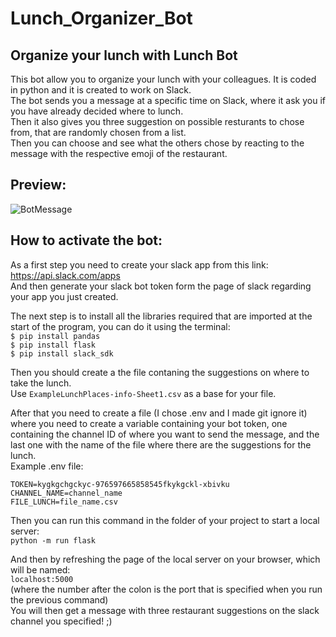 # Lunch_Organizer_Bot
## Organize your lunch with Lunch Bot <br>
This bot allow you to organize your lunch with your colleagues. It is coded in python and it is created to work on Slack. <br>
The bot sends you a message at a specific time on Slack, where it ask you if you have already decided where to lunch. <br>
Then it also gives you three suggestion on possible resturants to chose from, that are randomly chosen from a list. <br>
Then you can choose and see what the others chose by reacting to the message with the respective emoji of the restaurant. <br>

## Preview: <br>

![BotMessage](https://user-images.githubusercontent.com/85867861/176443233-96b2d252-500b-4d93-9874-ec7d24fc9c26.png)

## How to activate the bot:<br>

As a first step you need to create your slack app from this link: <br>
https://api.slack.com/apps <br>
And then generate your slack bot token form the page of slack regarding your app you just created. <br>

The next step is to install all the libraries required that are imported at the start of the program, you can do it using the terminal: <br>
`$ pip install pandas` <br>
`$ pip install flask` <br>
`$ pip install slack_sdk` <br>

Then you should create a the file contaning the suggestions on where to take the lunch. <br>
Use `ExampleLunchPlaces-info-Sheet1.csv` as a base for your file. <br>

After that you need to create a file (I chose .env and I made git ignore it) where you need to create a variable containing your bot token, 
one containing the channel ID of where you want to send the message, and the last one with the name of the file where there are the suggestions for the lunch. <br>
Example .env file: <br>
```
TOKEN=kygkgchgckyc-976597665858545fkykgckl-xbivku
CHANNEL_NAME=channel_name
FILE_LUNCH=file_name.csv
```

Then you can run this command in the folder of your project to start a local server: <br>
`python -m run flask` <br>

And then by refreshing the page of the local server on your browser, which will be named: <br>
`localhost:5000` <br>
(where the number after the colon is the port that is specified when you run the previous command) <br>
You will then get a message with three restaurant suggestions on the slack channel you specified! ;)
